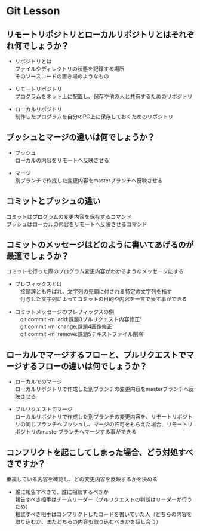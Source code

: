 # Git Lesson

## リモートリポジトリとローカルリポジトリとはそれぞれ何でしょうか？
- リポジトリとは<br>
  ファイルやディレクトリの状態を記録する場所<br>
  そのソースコードの置き場のようなもの

- リモートリポジトリ<br>
  プログラムをネット上に配置し、保存や他の人と共有するためのリポジトリ

- ローカルリポジトリ<br>
  制作したプログラムを自分のPC上に保存しておくためのリポジトリ 

## プッシュとマージの違いは何でしょうか？
- プッシュ<br>
  ローカルの内容をリモートへ反映させる

- マージ<br>
  別ブランチで作成した変更内容をmasterブランチへ反映させる

## コミットとプッシュの違い
コミットはプログラムの変更内容を保存するコマンド<br>
プッシュはローカルの内容をリモートへ反映させるコマンド

## コミットのメッセージはどのように書いてあげるのが最適でしょうか？
コミットを行った際のプログラム変更内容がわかるようなメッセージにする

- プレフィックスとは<br>
　接頭辞とも呼ばれ、文字列の先頭に付される特定の文字列を指す<br>
　付与した文字列によってコミットの目的や内容を一言で表す事ができる

- コミットメッセージのプレフィックスの例<br>
　git commit -m 'add:課題3プルリクエスト内容修正'<br>
　git commit -m 'change:課題4画像修正'<br>
　git commit -m 'remove:課題5テキストファイル削除'<br>



## ローカルでマージするフローと、プルリクエストでマージするフローの違いは何でしょうか？
- ローカルでのマージ<br>
  ローカルリポジトリで作成した別ブランチの変更内容をmasterブランチへ反映させる

- プルリクエストでマージ<br>
  ローカルリポジトリで作成した別ブランチの変更内容を、リモートリポジトリの同じブランチへプッシュし、マージの許可をもらえた場合、リモートリポジトリのmasterブランチへマージする事ができる

## コンフリクトを起こしてしまった場合、どう対処すべきですか？
重複している内容を確認し、どの変更内容を反映するかを決める

- 誰に報告すべきで、誰に相談するべきか<br>
  報告すべき相手はチームリーダー（プルリクエストの判断はリーダーが行うため）<br>
  相談すべき相手はコンフリクトしたコードを書いていた人（どちらの内容を取り込むか、またどちらの内容も取り込むべきかを話し合う）